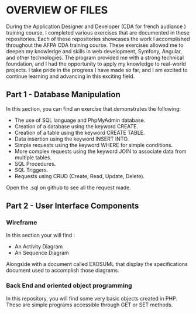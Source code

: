 # OVERVIEW OF FILES

During the Application Designer and Developer (CDA for french audiance ) training course, I completed various exercises that are documented in these repositories. Each of these repositories showcases the work I accomplished throughout the AFPA CDA training course. These exercises allowed me to deepen my knowledge and skills in web development, Symfony, Angular, and other technologies. The program provided me with a strong technical foundation, and I had the opportunity to apply my knowledge to real-world projects. I take pride in the progress I have made so far, and I am excited to continue learning and advancing in this exciting field.

## Part 1 - Database Manipulation

In this section, you can find an exercise that demonstrates the following:

  - The use of SQL language and PhpMyAdmin database.
  - Creation of a database using the keyword CREATE.
  - Creation of a table using the keyword CREATE TABLE.
  - Data insertion using the keyword INSERT INTO.
  - Simple requests using the keyword WHERE for simple conditions.
  - More complex requests using the keyword JOIN to associate data from multiple tables.
  - SQL Procedures.
  - SQL Triggers.
  - Requests using CRUD (Create, Read, Update, Delete).

Open the .sql on github to see all the request made. 

## Part 2 - User Interface Components

### Wireframe 

In this section your will find : 

  - An Activity Diagram
  - An Sequence Diagram

Alongside with a document called EXOSUML that display the specifications document used to accomplish those diagrams. 

### Back End and oriented object programming

In this repository, you will find some very basic objects created in PHP. These are simple programs accessible through GET or SET methods.
